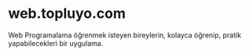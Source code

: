 # web.topluyo.com
Web Programalama öğrenmek isteyen bireylerin, kolayca öğrenip, pratik yapabilecekleri bir uygulama.
